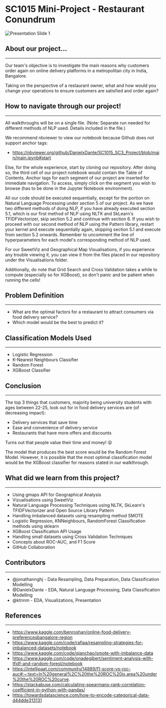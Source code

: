 # SC1015 Mini-Project - Restaurant Conundrum

![Presentation Slide 1](https://user-images.githubusercontent.com/77908956/164969919-665b6f78-a7f4-4ceb-b319-88b4467ca6ce.png)

## About our project...
---
Our team's objective is to investigate the main reasons why customers order again on online delivery platforms in a metropolitan city in India, Bangalore.

Taking on the perspective of a restaurant owner, what and how would you change your operations to ensure customers are satisfied and order again? 

## How to navigate through our project!
---
All walkthroughs will be on a single file. (Note: Separate run needed for different methods of NLP used. Details included in the file.)

We recommend nbviewer to view our notebook because Github does not support anchor tags:
- https://nbviewer.org/github/DanielxDante/SC1015_SC3_Project/blob/main/main.ipynb#start

Else, for the whole experience, start by cloning our repository. After doing so, the third cell of our project notebook would contain the Table of Contents. Anchor tags for each segment of our project are inserted for immediate navigation. To access, simply click on the segment you wish to browse (has to be done in the Jupyter Notebook environment). 

All our code should be executed sequentially, except for the portion on Natural Language Processing under section 5 of our project. As we have two different methods of doing NLP, if you have already executed section 5.1, which is our first method of NLP using NLTK and SkLearn's TFIDFVectorizer, skip section 5.2 and continue with section 6. If you wish to proceed with our second method of NLP using the Pattern library, restart your kernel and execute sequentially again, skipping section 5.1 and execute from section 5.2 onwards. Remember to uncomment the line of hyperparameters for each model's corresponding method of NLP used.

For our SweetViz and Geographical Map Visualisations, if you experience any trouble viewing it, you can view it from the files placed in our repository under the Visualisations folder.  

Additionally, do note that Grid Search and Cross Validation takes a while to compute (especially so for XGBoost), so don't panic and be patient when running the cells!

## Problem Definition
---
- What are the optimal factors for a restaurant to attract consumers via food delivery service?
- Which model would be the best to predict it?

## Classification Models Used
---
- Logistic Regression
- K-Nearest Neighbours Classifier
- Random Forest
- XGBoost Classifier

## Conclusion
---
The top 3 things that customers, majority being university students with ages between 22-25, look out for in food delivery services are (of decreasing impact):
- Delivery services that save time
- Ease and convenience of delivery service
- Restaurants that have more offers and discounts

Turns out that people value their time and money! :astonished:

The model that produces the best score would be the Random Forest Model. However, it is possible that the most optimal classification model would be the XGBoost classifier for reasons stated in our walkthrough.

## What did we learn from this project?
---
- Using gmaps API for Geographical Analysis
- Vizualisations using SweetViz
- Natural Language Processing Techniques using NLTK, SkLearn's TFIDFVectorizer and Open Source Library Pattern
- Handling imbalanced datasets using resampling method SMOTE
- Logistic Regression, KNNeighbours, RandomForest Classification methods using sklearn
- XGBoost Classification API Usage
- Handling small datasets using Cross Validation Techniques
- Concepts about ROC-AUC, and F1 Score
- GitHub Collaboration

## Contributors
---
- @jonathannghj - Data Resampling, Data Preparation, Data Classification Modelling
- @DanielxDante - EDA, Natural Language Processing, Data Classification Modelling
- @ktnnm - EDA, Visualizations, Presentation

## References
---
- https://www.kaggle.com/benroshan/online-food-delivery-preferencesbangalore-region
- https://www.kaggle.com/code/rafjaa/resampling-strategies-for-imbalanced-datasets/notebook
- https://www.kaggle.com/code/qianchao/smote-with-imbalance-data
- https://www.kaggle.com/code/onadegibert/sentiment-analysis-with-tfidf-and-random-forest/notebook
- https://intellipaat.com/community/14889/f1-score-vs-roc-auc#:~:text=In%20general%2C%20the%20ROC%20is,area%20under%20the%20ROC%20curve.
- https://stackabuse.com/calculating-spearmans-rank-correlation-coefficient-in-python-with-pandas/
- https://towardsdatascience.com/how-to-encode-categorical-data-d44dde313131

